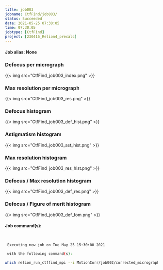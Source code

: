 ```yaml
---
title: job003
jobname: CtfFind/job003/
status: Succeeded
date: 2021-05-25 07:30:05
time: 07:30:05
jobtype: [CtfFind]
project: [230416_Relion4_precalc]
---
```


#### Job alias: None

### Defocus per micrograph
{{< img src="CtfFind_job003_index.png" >}}
### Max resolution per micrograph
{{< img src="CtfFind_job003_res.png" >}}
### Defocus histogram
{{< img src="CtfFind_job003_def_hist.png" >}}
### Astigmatism histogram
{{< img src="CtfFind_job003_ast_hist.png" >}}
### Max resolution histogram
{{< img src="CtfFind_job003_res_hist.png" >}}
### Defocus / Max resolution histogram
{{< img src="CtfFind_job003_def_res.png" >}}
### Defocus / Figure of merit histogram
{{< img src="CtfFind_job003_def_fom.png" >}}

#### Job command(s):

```bash

 
 Executing new job on Tue May 25 15:30:00 2021
 
 with the following command(s): 

which relion_run_ctffind_mpi --i MotionCorr/job002/corrected_micrographs.star --o CtfFind/job003/ --Box 512 --ResMin 30 --ResMax 5 --dFMin 5000 --dFMax 50000 --FStep 500 --dAst 100 --ctffind_exe /public/EM/ctffind/ctffind.exe --ctfWin -1 --is_ctffind4  --fast_search  --use_given_ps   --pipeline_control CtfFind/job003/
 
 


